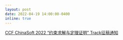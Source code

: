 ```yaml
---
layout: post
date: 2022-04-19 14:00:00-0400
inline: true
---
```

[CCF ChinaSoft 2022 “约束求解与定理证明” Track征稿通知](https://mp.weixin.qq.com/s/nvkCJ4lVAns2ptydNxFnkA)

